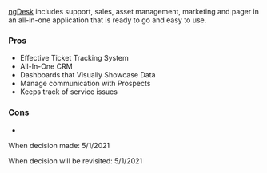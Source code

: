 [ngDesk](https://www.ngdesk.com) includes support, sales, asset management, marketing and pager in an all-in-one application that is ready to go and easy to use.


### Pros
* Effective Ticket Tracking System
* All-In-One CRM
* Dashboards that Visually Showcase Data
* Manage communication with Prospects
* Keeps track of service issues

### Cons
* 

When decision made: 5/1/2021

When decision will be revisited: 5/1/2021